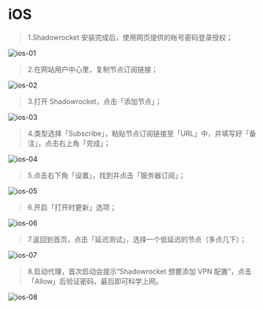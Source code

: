 # iOS

> 1.Shadowrocket 安装完成后，使用网页提供的帐号密码登录授权；

![ios-01](/images/ios/ios-01.png)

> 2.在网站用户中心里，复制节点订阅链接；

![ios-02](/images/ios/ios-02.png)

> 3.打开 Shadowrocket，点击「添加节点」；

![ios-03](/images/ios/ios-03.png)

> 4.类型选择「Subscribe」，粘贴节点订阅链接至「URL」中，并填写好「备注」，点击右上角「完成」；

![ios-04](/images/ios/ios-04.png)

> 5.点击右下角「设置」，找到并点击「服务器订阅」；

![ios-05](/images/ios/ios-05.png)

> 6.开启「打开时更新」选项；

![ios-06](/images/ios/ios-06.png)

> 7.返回到首页，点击「延迟测试」，选择一个低延迟的节点（多点几下）；

![ios-07](/images/ios/ios-07.png)

> 8.启动代理，首次启动会提示“Shadowrocket 想要添加 VPN 配置”，点击「Allow」后验证密码，最后即可科学上网。

![ios-08](/images/ios/ios-08.png)